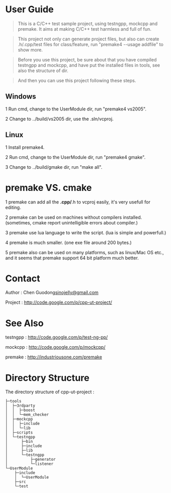 # User Guide #

> This is a C/C++ test sample project, using testngpp, mockcpp and premake. It aims at making C/C++ test harmless and full of fun.

> This project not only can generate project files, but also can create .h/.cpp/test files for class/feature, run "premake4 --usage addfile" to show more.

> Before you use this project, be sure about that you have compiled testngpp and mockcpp, and have put the installed files in tools, see also the structure of dir.

> And then you can use this project following these steps.

## Windows ##

1 Run cmd, change to the UserModule dir, run "premake4 vs2005".

2 Change to ../build/vs2005 dir, use the .sln/vcproj.

## Linux ##

1 Install premake4.

2 Run cmd, change to the UserModule dir, run "premake4 gmake".

3 Change to ../build/gmake dir, run "make all".

# premake VS. cmake #

1 premake can add all the **.cpp/**.h to vcproj easily, it's very usefull for editing.

2 premake can be used on machines without compilers installed. (sometimes, cmake report unintelligible errors about compiler.)

3 premake use lua language to write the script. (lua is simple and powerfull.)

4 premake is much smaller. (one exe file around 200 bytes.)

5 premake also can be used on many platforms, such as linux/Mac OS etc., and it seems that premake support 64 bit platform much better.

# Contact #

Author  :  Chen Guodong<sinojelly@gmail.com>

Project :  http://code.google.com/p/cpp-ut-project/


# See Also #

testngpp : http://code.google.com/p/test-ng-pp/

mockcpp  : http://code.google.com/p/mockcpp/

premake  : http://industriousone.com/premake


# Directory Structure #

The directory structure of cpp-ut-project :

```
├─tools
│  ├─3rdparty
│  │  ├─boost
│  │  └─mem_checker
│  ├─mockcpp
│  │  ├─include
│  │  └─lib
│  ├─scripts
│  └─testngpp
│      ├─bin
│      ├─include
│      ├─lib
│      └─testngpp
│          ├─generator
│          └─listener
└─UserModule
    ├─include
    │  └─UserModule
    ├─src
    └─test
```